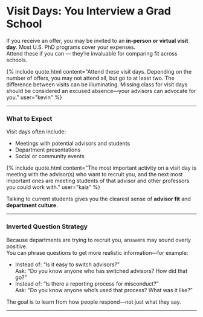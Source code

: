 # Visit Days: You Interview a Grad School

If you receive an offer, you may be invited to an **in-person or virtual visit day**. Most U.S. PhD programs cover your expenses.  
Attend these if you can — they’re invaluable for comparing fit across schools.

{% include quote.html content="Attend these visit days. Depending on the number of offers, you may not attend all, but go to at least two. The difference between visits can be illuminating. Missing class for visit days should be considered an excused absence—your advisors can advocate for you." user="kevin" %}

---

### What to Expect

Visit days often include:

- Meetings with potential advisors and students  
- Department presentations  
- Social or community events  

{% include quote.html content="The most important activity on a visit day is meeting with the advisor(s) who want to recruit you, and the next most important ones are meeting students of that advisor and other professors you could work with." user="kaia" %}

Talking to current students gives you the clearest sense of **advisor fit** and **department culture**.  

---

### Inverted Question Strategy

Because departments are trying to recruit you, answers may sound overly positive.  
You can phrase questions to get more realistic information—for example:

- Instead of: “Is it easy to switch advisors?”  
  Ask: “Do you know anyone who has switched advisors? How did that go?”  
- Instead of: “Is there a reporting process for misconduct?”  
  Ask: “Do you know anyone who’s used that process? What was it like?”

The goal is to learn from how people respond—not just what they say.

---



